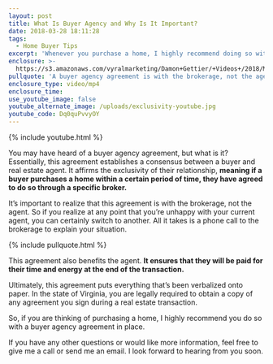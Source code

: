 ```yaml
---
layout: post
title: What Is Buyer Agency and Why Is It Important?
date: 2018-03-28 18:11:28
tags:
  - Home Buyer Tips
excerpt: 'Whenever you purchase a home, I highly recommend doing so with a buyer agency.'
enclosure: >-
  https://s3.amazonaws.com/vyralmarketing/Damon+Gettier/+Videos+/2018/March/Roanoke+Real+Estate+Agent-+What+Is+Buyer+Agency+and+Why+Is+It+Important%253F.mp4
pullquote: 'A buyer agency agreement is with the brokerage, not the agent.'
enclosure_type: video/mp4
enclosure_time:
use_youtube_image: false
youtube_alternate_image: /uploads/exclusivity-youtube.jpg
youtube_code: Dq0quPvvyOY
---
```


{% include youtube.html %}

You may have heard of a buyer agency agreement, but what is it? Essentially, this agreement establishes a consensus between a buyer and real estate agent. It affirms the exclusivity of their relationship, **meaning if a buyer purchases a home within a certain period of time, they have agreed to do so through a specific broker.**

It’s important to realize that this agreement is with the brokerage, not the agent. So if you realize at any point that you’re unhappy with your current agent, you can certainly switch to another. All it takes is a phone call to the brokerage to explain your situation.

{% include pullquote.html %}

This agreement also benefits the agent. **It ensures that they will be paid for their time and energy at the end of the transaction.**

Ultimately, this agreement puts everything that’s been verbalized onto paper. In the state of Virginia, you are legally required to obtain a copy of any agreement you sign during a real estate transaction.

So, if you are thinking of purchasing a home, I highly recommend you do so with a buyer agency agreement in place.

If you have any other questions or would like more information, feel free to give me a call or send me an email. I look forward to hearing from you soon.